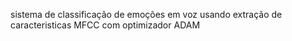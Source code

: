 sistema de classificação de emoções em voz usando extração de caracteristicas MFCC com optimizador ADAM
